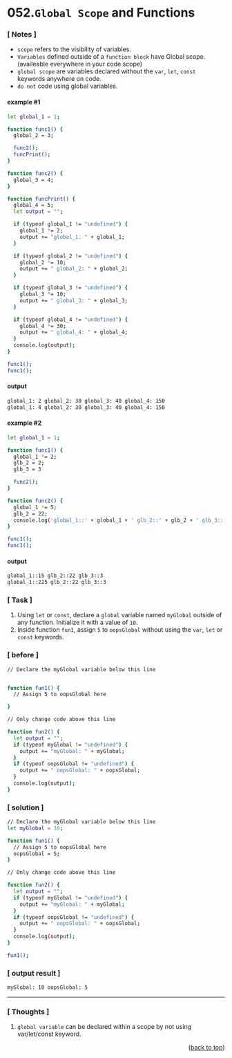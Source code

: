 <a name="topage"></a>

# 052.`Global Scope` and Functions

### [ Notes ]
  * `scope` refers to the visibility of variables.
  * `Variables` defined outside of a `function block` have Global scope.(availeable everywhere in your code scope)
  * `global scope` are variables declared without the `var`, `let`, `const` keywords anywhere on code.
  * `do not` code using global variables.

#### example #1

```sh
let global_1 = 1;

function func1() {
  global_2 = 3;

  func2();
  funcPrint();
}

function func2() {
  global_3 = 4;
}

function funcPrint() {
  global_4 = 5;
  let output = "";

  if (typeof global_1 != "undefined") {
    global_1 *= 2;
    output += "global_1: " + global_1;
  }

  if (typeof global_2 != "undefined") {
    global_2 *= 10;
    output += " global_2: " + global_2;
  }

  if (typeof global_3 != "undefined") {
    global_3 *= 10;
    output += " global_3: " + global_3;
  }

  if (typeof global_4 != "undefined") {
    global_4 *= 30;
    output += " global_4: " + global_4;
  }
  console.log(output);
}

func1();
func1();
```

#### output
```sh
global_1: 2 global_2: 30 global_3: 40 global_4: 150
global_1: 4 global_2: 30 global_3: 40 global_4: 150
```

#### example #2

```sh
let global_1 = 1;

function func1() {
  global_1 *= 2;
  glb_2 = 2;
  glb_3 = 3

  func2();
}

function func2() {
  global_1 *= 5;
  glb_2 = 22;
  console.log('global_1::' + global_1 + ' glb_2::' + glb_2 + ' glb_3::' + glb_3);
}

func1();
func1();
```

#### output
```sh
global_1::15 glb_2::22 glb_3::3
global_1::225 glb_2::22 glb_3::3
```

### [ Task ]
  1. Using `let` or `const`, declare a `global` variable named `myGlobal` outside of any function. Initialize it with a value of `10`.
  2. Inside function `fun1`, assign `5` to `oopsGlobal` without using the `var`, `let` or `const` keywords.

### [ before ]

```sh
// Declare the myGlobal variable below this line


function fun1() {
  // Assign 5 to oopsGlobal here

}

// Only change code above this line

function fun2() {
  let output = "";
  if (typeof myGlobal != "undefined") {
    output += "myGlobal: " + myGlobal;
  }
  if (typeof oopsGlobal != "undefined") {
    output += " oopsGlobal: " + oopsGlobal;
  }
  console.log(output);
}
```

### [ solution ]

```sh
// Declare the myGlobal variable below this line
let myGlobal = 10;

function fun1() {
  // Assign 5 to oopsGlobal here
  oopsGlobal = 5;
}

// Only change code above this line

function fun2() {
  let output = "";
  if (typeof myGlobal != "undefined") {
    output += "myGlobal: " + myGlobal;
  }
  if (typeof oopsGlobal != "undefined") {
    output += " oopsGlobal: " + oopsGlobal;
  }
  console.log(output);
}

fun1();
```

### [ output result ]

```sh
myGlobal: 10 oopsGlobal: 5
```

-----

### [ Thoughts ]

  1. `global variable` can be declared within a scope by not using var/let/const keyword.
  

<p align="right">(<a href="#topage">back to top</a>)</p>
<br/>
<br/>
